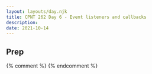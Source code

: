 ```yaml
---
layout: layouts/day.njk
title: CPNT 262 Day 6 - Event listeners and callbacks
description: 
date: 2021-10-14
---
```


## Prep

{% comment %}
{% endcomment %}